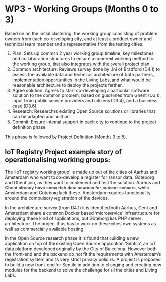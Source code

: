 # WP3 - Working Groups (Months 0 to 3)

Based on an the initial clustering, the working group consisting of problem owners from each co-developing city, and at least a product owner and technical team member and a representative from the testing cities.

1. Plan: Sets up common 2 year working group timeline, key milestones and collaboration structures to ensure a coherent working method for the working group, that also integrates with the overall project plan.
2. Common architecture: Reviews survey done by Uni of Bradford (D4.1) to assess the available data and technical architecture of both partners, implementation opportunities in the Living Labs, and what would be reasonable architecture to deploy the projects further.
3. Agree solution: Agrees to start co-developing a particular software solution to the common problem, based on guidelines from Ghent (D3.1), input from public service providers and citizens (D3.4), and a business case (D3.6).
4. Research: Researches existing Open Source solutions or libraries that can be adapted and built on.
5. Commit: Ensure internal support in each city to continue to the project definition phase

This phase is followed by [Project Definition (Months 3 to 5)](project-definition.md).

## IoT Registry Project example story of operationalising working groups:

The ‘IoT registry working group’ is made up out of the cities of Aarhus and Amsterdam who want to co-develop a register for sensor data. Göteborg and Ghent join, as they want to implement and test the solution. Aarhus and Ghent already have some rich data sources for outdoor sensors, while Amsterdam and Göteborg lack these. Amsterdam requires functionality around the compulsory registration of the devices.

In the architecture survey (from D4.1) it is identified both Aarhus, Gent and Amsterdam share a common Docker based ‘microservice’ infrastructure for deploying these kind of applications, but Göteborg has PHP server architecture. The project thus has to work on these cities own systems as well as commercially available hosting. 

In the Open Source research phase it is found that building a new application on top of the existing Open Source application ‘Sentilo’, an IoT data platform developed originally by the City of Barcelona. However both the front-end and the backend do not fit the requirements with Amsterdam’s registration system and its very strict privacy policies. A project is proposed to build a new front-end for Sentilo in addition to changing and creating new modules for the backend to solve the challenge for all the cities and Living Labs.
